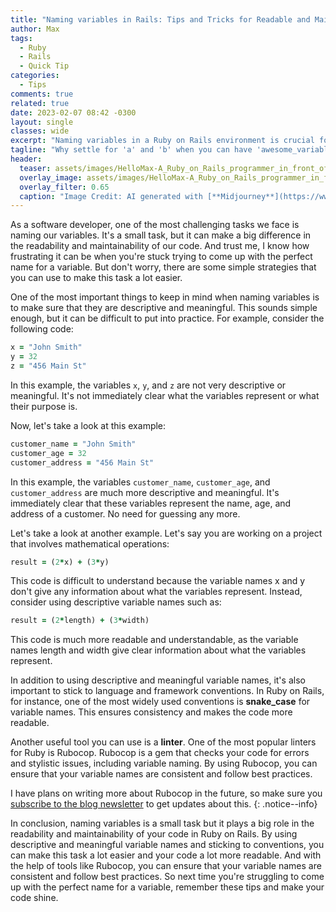 ```yaml
---
title: "Naming variables in Rails: Tips and Tricks for Readable and Maintainable Code"
author: Max
tags:
  - Ruby
  - Rails
  - Quick Tip
categories:
  - Tips
comments: true
related: true
date: 2023-02-07 08:42 -0300
layout: single
classes: wide
excerpt: "Naming variables in a Ruby on Rails environment is crucial for code readability and maintainability. Using descriptive and meaningful names, sticking to conventions, and using linters like Rubocop can help make this task easier and improve the overall quality of the code." 
tagline: "Why settle for 'a' and 'b' when you can have 'awesome_variable' and 'best_variable'?"
header:
  teaser: assets/images/HelloMax-A_Ruby_on_Rails_programmer_in_front_of_the_computer_wr_1dccb719-bb59-4cf0-b9bd-3ec2e3c4f8de.png
  overlay_image: assets/images/HelloMax-A_Ruby_on_Rails_programmer_in_front_of_the_computer_wr_1dccb719-bb59-4cf0-b9bd-3ec2e3c4f8de.png
  overlay_filter: 0.65
  caption: "Image Credit: AI generated with [**Midjourney**](https://www.midjourney.com/){:target='_blank'}"
---
```

As a software developer, one of the most challenging tasks we face is naming our variables. It's a small task, but it can make a big difference in the readability and maintainability of our code. And trust me, I know how frustrating it can be when you're stuck trying to come up with the perfect name for a variable. But don't worry, there are some simple strategies that you can use to make this task a lot easier.

One of the most important things to keep in mind when naming variables is to make sure that they are descriptive and meaningful. This sounds simple enough, but it can be difficult to put into practice. For example, consider the following code:
~~~ruby
x = "John Smith"
y = 32
z = "456 Main St"
~~~
In this example, the variables `x`, `y`, and `z` are not very descriptive or meaningful. It's not immediately clear what the variables represent or what their purpose is.

Now, let's take a look at this example:
~~~ruby
customer_name = "John Smith"
customer_age = 32
customer_address = "456 Main St"
~~~

In this example, the variables `customer_name`, `customer_age`, and `customer_address` are much more descriptive and meaningful. It's immediately clear that these variables represent the name, age, and address of a customer. No need for guessing any more.

Let's take a look at another example. Let's say you are working on a project that involves mathematical operations:
~~~ruby
result = (2*x) + (3*y)
~~~

This code is difficult to understand because the variable names x and y don't give any information about what the variables represent. Instead, consider using descriptive variable names such as:
~~~ruby
result = (2*length) + (3*width)
~~~
This code is much more readable and understandable, as the variable names length and width give clear information about what the variables represent.

In addition to using descriptive and meaningful variable names, it's also important to stick to language and framework conventions. In Ruby on Rails, for instance, one of the most widely used conventions is **snake_case** for variable names. This ensures consistency and makes the code more readable.

Another useful tool you can use is a **linter**. One of the most popular linters for Ruby is Rubocop. Rubocop is a gem that checks your code for errors and stylistic issues, including variable naming. By using Rubocop, you can ensure that your variable names are consistent and follow best practices. 

I have plans on writing more about Rubocop in the future, so make sure you [subscribe to the blog newsletter](http://eepurl.com/igx0pj) to get updates about this.
{: .notice--info}

In conclusion, naming variables is a small task but it plays a big role in the readability and maintainability of your code in Ruby on Rails. By using descriptive and meaningful variable names and sticking to conventions, you can make this task a lot easier and your code a lot more readable. And with the help of tools like Rubocop, you can ensure that your variable names are consistent and follow best practices. So next time you're struggling to come up with the perfect name for a variable, remember these tips and make your code shine.
